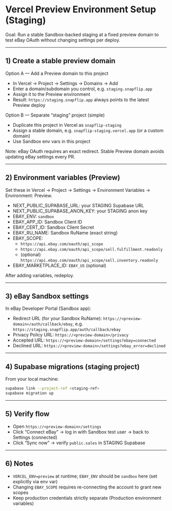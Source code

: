 # Vercel Preview Environment Setup (Staging)

Goal: Run a stable Sandbox-backed staging at a fixed preview domain to test eBay OAuth without changing settings per deploy.

---

## 1) Create a stable preview domain

Option A — Add a Preview domain to this project
- In Vercel → Project → Settings → Domains → Add
- Enter a domain/subdomain you control, e.g. `staging.snapflip.app`
- Assign it to the Preview environment
- Result: `https://staging.snapflip.app` always points to the latest Preview deploy

Option B — Separate “staging” project (simple)
- Duplicate this project in Vercel as `snapflip-staging`
- Assign a stable domain, e.g. `snapflip-staging.vercel.app` (or a custom domain)
- Use Sandbox env vars in this project

Note: eBay OAuth requires an exact redirect. Stable Preview domain avoids updating eBay settings every PR.

---

## 2) Environment variables (Preview)
Set these in Vercel → Project → Settings → Environment Variables → Environment: Preview.

- NEXT_PUBLIC_SUPABASE_URL: your STAGING Supabase URL
- NEXT_PUBLIC_SUPABASE_ANON_KEY: your STAGING anon key
- EBAY_ENV: `sandbox`
- EBAY_APP_ID: Sandbox Client ID
- EBAY_CERT_ID: Sandbox Client Secret
- EBAY_RU_NAME: Sandbox RuName (exact string)
- EBAY_SCOPE:
  - `https://api.ebay.com/oauth/api_scope`
  - `https://api.ebay.com/oauth/api_scope/sell.fulfillment.readonly`
  - (optional) `https://api.ebay.com/oauth/api_scope/sell.inventory.readonly`
- EBAY_MARKETPLACE_ID: `EBAY_US` (optional)

After adding variables, redeploy.

---

## 3) eBay Sandbox settings
In eBay Developer Portal (Sandbox app):
- Redirect URL (for your Sandbox RuName): `https://<preview-domain>/auth/callback/ebay`, e.g. `https://staging.snapflip.app/auth/callback/ebay`
- Privacy Policy URL: `https://<preview-domain>/privacy`
- Accepted URL: `https://<preview-domain>/settings?ebay=connected`
- Declined URL: `https://<preview-domain>/settings?ebay_error=declined`

---

## 4) Supabase migrations (staging project)
From your local machine:
```bash
supabase link --project-ref <staging-ref>
supabase migration up
```

---

## 5) Verify flow
- Open `https://<preview-domain>/settings`
- Click “Connect eBay” → log in with Sandbox test user → back to Settings (connected)
- Click “Sync now” → verify `public.sales` in STAGING Supabase

---

## 6) Notes
- `VERCEL_ENV=preview` at runtime; `EBAY_ENV` should be `sandbox` here (set explicitly via env var)
- Changing `EBAY_SCOPE` requires re-connecting the account to grant new scopes
- Keep production credentials strictly separate (Production environment variables)

